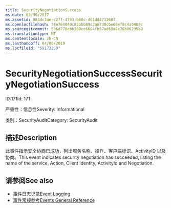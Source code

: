 ```yaml
---
title: SecurityNegotiationSuccess
ms.date: 03/30/2017
ms.assetid: 884dc3ae-c2ff-4793-b60c-d01d44712687
ms.openlocfilehash: 78e764049c82bbb89d3a67d0cbe60ef8c4a9408c
ms.sourcegitcommit: 5b6d778ebb269ee6684fb57ad69a8c28b06235b9
ms.translationtype: MT
ms.contentlocale: zh-CN
ms.lasthandoff: 04/08/2019
ms.locfileid: "59173259"
---
```

# <a name="securitynegotiationsuccess"></a><span data-ttu-id="19317-102">SecurityNegotiationSuccess</span><span class="sxs-lookup"><span data-stu-id="19317-102">SecurityNegotiationSuccess</span></span>
<span data-ttu-id="19317-103">ID:171</span><span class="sxs-lookup"><span data-stu-id="19317-103">Id: 171</span></span>  
  
 <span data-ttu-id="19317-104">严重性：信息性</span><span class="sxs-lookup"><span data-stu-id="19317-104">Severity: Informational</span></span>  
  
 <span data-ttu-id="19317-105">类别：SecurityAudit</span><span class="sxs-lookup"><span data-stu-id="19317-105">Category: SecurityAudit</span></span>  
  
## <a name="description"></a><span data-ttu-id="19317-106">描述</span><span class="sxs-lookup"><span data-stu-id="19317-106">Description</span></span>  
 <span data-ttu-id="19317-107">此事件指示安全协商已成功，列出服务名称、操作、客户端标识、ActivityID 以及协商。</span><span class="sxs-lookup"><span data-stu-id="19317-107">This event indicates security negotiation has succeeded, listing the name of the service, Action, Client Identity, ActivityId and Negotiation.</span></span>  
  
## <a name="see-also"></a><span data-ttu-id="19317-108">请参阅</span><span class="sxs-lookup"><span data-stu-id="19317-108">See also</span></span>

- [<span data-ttu-id="19317-109">事件日志记录</span><span class="sxs-lookup"><span data-stu-id="19317-109">Event Logging</span></span>](../../../../../docs/framework/wcf/diagnostics/event-logging/index.md)
- [<span data-ttu-id="19317-110">事件常规参考</span><span class="sxs-lookup"><span data-stu-id="19317-110">Events General Reference</span></span>](../../../../../docs/framework/wcf/diagnostics/event-logging/events-general-reference.md)
